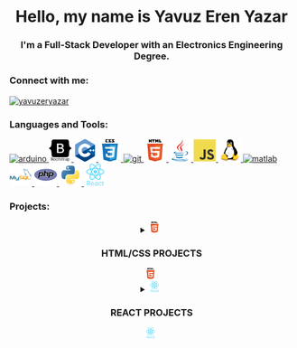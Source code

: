 <h1 align="center">Hello, my name is Yavuz Eren Yazar</h1>
<h3 align="center">I'm a Full-Stack Developer with an Electronics Engineering Degree.</h3>

<h3 align="left">Connect with me:</h3>
<p align="left">
<a href="https://linkedin.com/in/yavuzeryazar" target="blank"><img align="center" src="https://raw.githubusercontent.com/rahuldkjain/github-profile-readme-generator/master/src/images/icons/Social/linked-in-alt.svg" alt="yavuzeryazar" height="30" width="40" /></a>
</p>

<h3 align="left">Languages and Tools:</h3>
<p align="left"> <a href="" target="_blank" rel="noreferrer"> <img src="https://cdn.worldvectorlogo.com/logos/arduino-1.svg" alt="arduino" width="40" height="40"/> </a> <a href="https://getbootstrap.com" target="_blank" rel="noreferrer"> <img src="https://raw.githubusercontent.com/devicons/devicon/master/icons/bootstrap/bootstrap-plain-wordmark.svg" alt="bootstrap" width="40" height="40"/> </a> <a href="https://www.w3schools.com/cpp/" target="_blank" rel="noreferrer"> <img src="https://raw.githubusercontent.com/devicons/devicon/master/icons/cplusplus/cplusplus-original.svg" alt="cplusplus" width="40" height="40"/> </a> <a href="https://www.w3schools.com/css/" target="_blank" rel="noreferrer"> <img src="https://raw.githubusercontent.com/devicons/devicon/master/icons/css3/css3-original-wordmark.svg" alt="css3" width="40" height="40"/> </a> <a href="https://git-scm.com/" target="_blank" rel="noreferrer"> <img src="https://www.vectorlogo.zone/logos/git-scm/git-scm-icon.svg" alt="git" width="40" height="40"/> </a> <a href="https://www.w3.org/html/" target="_blank" rel="noreferrer"> <img src="https://raw.githubusercontent.com/devicons/devicon/master/icons/html5/html5-original-wordmark.svg" alt="html5" width="40" height="40"/> </a> <a href="https://www.java.com" target="_blank" rel="noreferrer"> <img src="https://raw.githubusercontent.com/devicons/devicon/master/icons/java/java-original.svg" alt="java" width="40" height="40"/> </a> <a href="https://developer.mozilla.org/en-US/docs/Web/JavaScript" target="_blank" rel="noreferrer"> <img src="https://raw.githubusercontent.com/devicons/devicon/master/icons/javascript/javascript-original.svg" alt="javascript" width="40" height="40"/> </a> <a href="https://www.linux.org/" target="_blank" rel="noreferrer"> <img src="https://raw.githubusercontent.com/devicons/devicon/master/icons/linux/linux-original.svg" alt="linux" width="40" height="40"/> </a> <a href="https://www.mathworks.com/" target="_blank" rel="noreferrer"> <img src="https://upload.wikimedia.org/wikipedia/commons/2/21/Matlab_Logo.png" alt="matlab" width="40" height="40"/> </a> <a href="https://www.mysql.com/" target="_blank" rel="noreferrer"> <img src="https://raw.githubusercontent.com/devicons/devicon/master/icons/mysql/mysql-original-wordmark.svg" alt="mysql" width="40" height="40"/> </a> <a href="https://www.php.net" target="_blank" rel="noreferrer"> <img src="https://raw.githubusercontent.com/devicons/devicon/master/icons/php/php-original.svg" alt="php" width="40" height="40"/> </a> <a href="https://www.python.org" target="_blank" rel="noreferrer"> <img src="https://raw.githubusercontent.com/devicons/devicon/master/icons/python/python-original.svg" alt="python" width="40" height="40"/> </a> <a href="https://reactjs.org/" target="_blank" rel="noreferrer"> <img src="https://raw.githubusercontent.com/devicons/devicon/master/icons/react/react-original-wordmark.svg" alt="react" width="40" height="40"/> </a> </p>


<h3 align="left">Projects:</h3>
<!--Html Projects Toggle List-->
<details align="center">
  <summary>
    <img alt="Html" width="20px" style="padding-right:5px;" src="https://raw.githubusercontent.com/devicons/devicon/master/icons/html5/html5-original-wordmark.svg"/>
    <h3>HTML/CSS PROJECTS</h3>
    <img alt="Html" width="20px" style="padding-right:5px;" src="https://raw.githubusercontent.com/devicons/devicon/master/icons/html5/html5-original-wordmark.svg"/>
  </summary>
  <br>
  <a href="https://github.com/yeyazar/googlelandingpage">Google Landing Page</a><br><br>
  <a href="https://github.com/yeyazar/netflixsurveyform">Netflix Survey Form</a><br><br>
</details>

<details align="center">
  <summary>
    <img alt="React" width="20px" style="padding-right:5px;" src="https://raw.githubusercontent.com/devicons/devicon/master/icons/react/react-original-wordmark.svg"/>
    <h3>REACT PROJECTS</h3>
    <img alt="React" width="20px" style="padding-right:5px;" src="https://raw.githubusercontent.com/devicons/devicon/master/icons/react/react-original-wordmark.svg"/>
  </summary>
  <br>
  <a href="https://yeyazar.github.io/Horoscope/">Horoscope</a><br><br>
</details>
